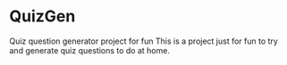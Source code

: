 # QuizGen
Quiz question generator project for fun
This is a project just for fun to try and generate quiz questions to do at home.
